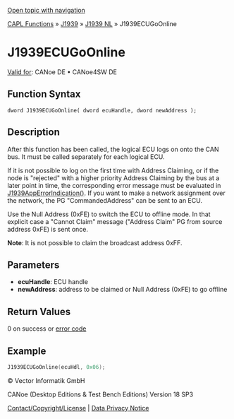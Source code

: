 [Open topic with navigation](../../../../../../CANoeDEFamily.htm#Topics/CAPLFunctions/J1939/J1939NodeLayer/Functions/CAPLfunctionJ1939ECUGoOnline.md)

[CAPL Functions](../../../CAPLfunctions.md) » [J1939](../../CAPLfunctionsJ1939StartPage.md) » [J1939 NL](../CAPLfunctionsJ1939NLOverview.md) » J1939ECUGoOnline

# J1939ECUGoOnline

[Valid for](../../../../Shared/FeatureAvailability.md):  CANoe DE • CANoe4SW DE

## Function Syntax

```
dword J1939ECUGoOnline( dword ecuHandle, dword newAddress );
```

## Description

After this function has been called, the logical ECU logs on onto the CAN bus. It must be called separately for each logical ECU.

If it is not possible to log on the first time with Address Claiming, or if the node is "rejected" with a higher priority Address Claiming by the bus at a later point in time, the corresponding error message must be evaluated in [J1939AppErrorIndication()](CAPLfunctionJ1939AppErrorIndication.md). If you want to make a network assignment over the network, the PG "CommandedAddress" can be sent to an ECU.

Use the Null Address (0xFE) to switch the ECU to offline mode. In that explicit case a "Cannot Claim" message ("Address Claim" PG from source address 0xFE) is sent once.

**Note**: It is not possible to claim the broadcast address 0xFF.

## Parameters

- **ecuHandle**: ECU handle
- **newAddress**: address to be claimed or Null Address (0xFE) to go offline

## Return Values

0 on success or [error code](../CAPLfunctionsJ1939NLErrorCodes.md)

## Example

```c
J1939ECUGoOnline(ecuHdl, 0x06);
```

© Vector Informatik GmbH

CANoe (Desktop Editions & Test Bench Editions) Version 18 SP3

[Contact/Copyright/License](../../../../Shared/ContactCopyrightLicense.md) | [Data Privacy Notice](https://www.vector.com/int/en/company/get-info/privacy-policy/)
